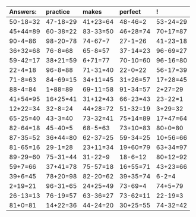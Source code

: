 | Answers: | practice | makes | perfect | ! |
| :--- | :--- | :--- | :--- | :--- |
| 50-18=32 | 47-18=29 | 41+23=64 | 48-46=2 | 53-24=29 | 
| 45+44=89 | 60-38=22 | 83-33=50 | 46+28=74 | 70+17=87 | 
| 90-4=86 | 98-20=78 | 74-67=7 | 27-1=26 | 41-23=18 | 
| 36+32=68 | 76-8=68 | 65-8=57 | 37-14=23 | 96-69=27 | 
| 59-42=17 | 38+21=59 | 6+71=77 | 70-10=60 | 96-16=80 | 
| 22-4=18 | 96-8=88 | 71-31=40 | 22-0=22 | 56-17=39 | 
| 71-8=63 | 84-69=15 | 34+11=45 | 31+26=57 | 17+28=45 | 
| 88-4=84 | 1+88=89 | 69-11=58 | 91-34=57 | 2+27=29 | 
| 41+54=95 | 16+25=41 | 31+12=43 | 66-23=43 | 23-22=1 | 
| 12+22=34 | 32-8=24 | 44+28=72 | 51-32=19 | 3+29=32 | 
| 65-25=40 | 43-3=40 | 73-32=41 | 75+14=89 | 17+47=64 | 
| 82-64=18 | 45-40=5 | 68-5=63 | 73+10=83 | 80+0=80 | 
| 87-35=52 | 36+44=80 | 62-37=25 | 59-34=25 | 10+56=66 | 
| 81-65=16 | 29-1=28 | 23+11=34 | 19+60=79 | 63+34=97 | 
| 89-29=60 | 75-31=44 | 31-22=9 | 18-6=12 | 80+12=92 | 
| 59+7=66 | 37+41=78 | 75-57=18 | 16+55=71 | 43+23=66 | 
| 39+6=45 | 78+20=98 | 82-20=62 | 39+35=74 | 6-2=4 | 
| 2+19=21 | 96-31=65 | 24+25=49 | 73-69=4 | 74+5=79 | 
| 26-13=13 | 76-19=57 | 63-36=27 | 73-62=11 | 22-19=3 | 
| 81+0=81 | 14+22=36 | 44-24=20 | 30+25=55 | 74-32=42 | 
